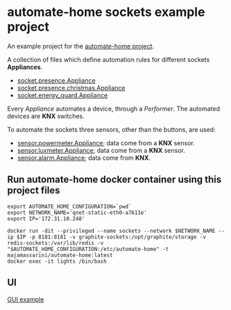 automate-home sockets example project
=====================================

An example project for the [automate-home project](https://github.com/majamassarini/automate-home).

A collection of files which define automation rules for different sockets **Appliances**.

- [socket.presence.Appliance](https://automate-home.readthedocs.io/en/latest/appliances.html#socket-presence-appliance)
- [socket.presence.christmas.Appliance](https://automate-home.readthedocs.io/en/latest/appliances.html#socket-presence-christmas-appliance)
- [socket.energy_guard.Appliance](https://automate-home.readthedocs.io/en/latest/appliances.html#socket-energy-guard-appliance)

Every *Appliance* automates a device, through a *Performer*.
The automated devices are **KNX** switches.

To automate the sockets three sensors, other than the buttons, are used:

- [sensor.powermeter.Appliance](https://automate-home.readthedocs.io/en/latest/appliances.html#sensor-powermeter-appliance); data come from a **KNX** sensor.
- [sensor.luxmeter.Appliance](https://automate-home.readthedocs.io/en/latest/appliances.html#sensor-luxmeter-appliance); data come from a **KNX** sensor.
- [sensor.alarm.Appliance](https://automate-home.readthedocs.io/en/latest/appliances.html#sensor-alarm-appliance); data come from **KNX**.

## Run automate-home docker container using this project files

```shell
export AUTOMATE_HOME_CONFIGURATION=`pwd`
export NETWORK_NAME='qnet-static-eth0-a7611e'
export IP='172.31.10.248'

docker run -dit --privileged --name sockets --network $NETWORK_NAME --ip $IP -p 8181:8181 -v graphite-sockets:/opt/graphite/storage -v redis-sockets:/var/lib/redis -v "$AUTOMATE_HOME_CONFIGURATION:/etc/automate-home" -t majamassarini/automate-home:latest
docker exec -it lights /bin/bash
```

## UI

[GUI example](https://majamassarini.github.io/automate-sockets-example/pages/172.31.10.248/index.html)
